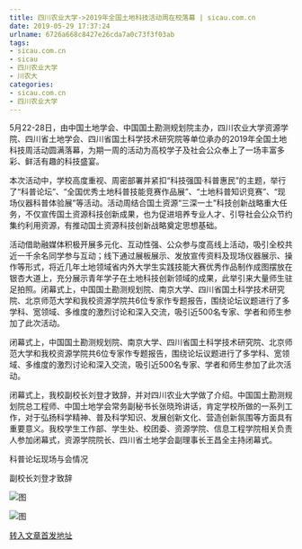 ```yaml
---
title: 四川农业大学->2019年全国土地科技活动周在校落幕 | sicau.com.cn
date: 2019-05-29 17:37:24
urlname: 6726a668c8427e26cda7a0c73f3f03ab
tags: 
- sicau.com.cn
- sicau
- 四川农业大学
- 川农大
categories:
- sicau.com.cn
- 四川农业大学
---
```



5月22-28日，由中国土地学会、中国国土勘测规划院主办，四川农业大学资源学院、四川省土地学会、四川省国土科学技术研究院等单位承办的2019年全国土地科技周活动圆满落幕，为期一周的活动为高校学子及社会公众奉上了一场丰富多彩、鲜活有趣的科技盛宴。

本次活动中，学校高度重视、周密部署并紧扣“科技强国·科普惠民”的主题，举行了“科普论坛”、“全国优秀土地科普技能竞赛作品展”、“土地科普知识竞赛”、“现场仪器科普体验展”等活动。活动周结合国土资源“三深一土”科技创新战略重大任务，不仅宣传国土资源科技创新成果，也为促进培养专业人才、引导社会公众节约集约利用资源，有推动国土资源科技创新战略奠定思想基础。

活动借助融媒体积极开展多元化、互动性强、公众参与度高线上活动，吸引全校共近一千余名同学参与互动；线下通过展板展示、发放宣传资料及现场仪器展示、操作等形式，将近几年土地领域省内外大学生实践技能大赛优秀作品制作成图摆放在银杏大道上，充分展示青年学子在土地科技创新领域的成果，此举引来大量师生驻足拍照。闭幕式上，中国国土勘测规划院、南京大学、四川省国土科学技术研究院、北京师范大学和我校资源学院共6位专家作专题报告，围绕论坛议题进行了多学科、宽领域、多维度的激烈讨论和深入交流，吸引近500名专家、学者和师生参加了此次活动。

闭幕式上，中国国土勘测规划院、南京大学、四川省国土科学技术研究院、北京师范大学和我校资源学院共6位专家作专题报告，围绕论坛议题进行了多学科、宽领域、多维度的激烈讨论和深入交流，吸引近500名专家、学者和师生参加了此次活动。

闭幕式上，我校副校长刘登才致辞，并对四川农业大学做了介绍。中国国土勘测规划院总工程师、中国土地学会常务副秘书长张晓玲讲话，肯定学校所做的一系列工作，对于弘扬科学精神、普及科学知识、发展创新文化、营造创新氛围等方面具有重要意义。我校学生工作部、学生处、校团委、资源学院、信息工程学院相关负责人参加闭幕式，资源学院院长、四川省土地学会副理事长王昌全主持闭幕式。

科普论坛现场与会情况

副校长刘登才致辞



![图](https://news.sicau.edu.cn/__local/B/D2/E9/5FA1F0725652D4E7C0E8B189B7C_C9C72444_13BBB.jpg)

![图](https://news.sicau.edu.cn/__local/1/23/F2/976F20CC62C9F886FC7C33D0AE4_037B2F88_23A82.jpg)

[转入文章首发地址](https://news.sicau.edu.cn/info/1078/51795.htm)